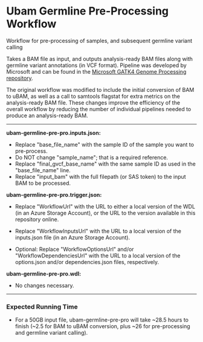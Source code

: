# Ubam Germline Pre-Processing Workflow
Workflow for pre-processing of samples, and subsequent germline variant calling

Takes a BAM file as input, and outputs analysis-ready BAM files along with germline variant annotations (in VCF format). Pipeline was developed by Microsoft and can be found in the [Microsoft GATK4 Genome Processing repository](https://github.com/microsoft/gatk4-genome-processing-pipeline-azure).

The original workflow was modified to include the initial conversion of BAM to uBAM, as well as a call to samtools flagstat for extra metrics on the analysis-ready BAM file. These changes improve the efficiency of the overall workflow by reducing the number of individual pipelines needed to produce an analysis-ready BAM. 

---

**ubam-germline-pre-pro.inputs.json:** 

* Replace "base_file_name" with the sample ID of the sample you want to pre-process.
* Do NOT change "sample_name"; that is a required reference.
* Replace "final_gvcf_base_name" with the same sample ID as used in the "base_file_name" line.
* Replace "input_bam" with the full filepath (or SAS token) to the input BAM to be processed.

**ubam-germline-pre-pro.trigger.json:**

* Replace "WorkflowUrl" with the URL to either a local version of the WDL (in an Azure Storage Account), or the URL to the version available in this repository online.

* Replace "WorkflowInputsUrl" with the URL to a local version of the inputs.json file (in an Azure Storage Account).

* Optional: Replace "WorkflowOptionsUrl" and/or "WorkflowDependenciesUrl" with the URL to a local version of the options.json and/or dependencies.json files, respectively.

**ubam-germline-pre-pro.wdl:**

* No changes necessary.

---

### Expected Running Time
* For a 50GB input file, ubam-germline-pre-pro will take ~28.5 hours to finish (~2.5 for BAM to uBAM conversion, plus ~26 for pre-processing and germline variant calling).
